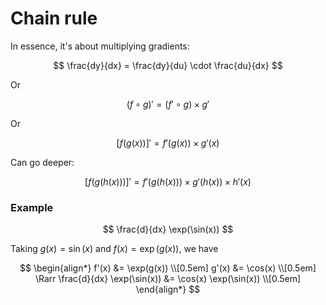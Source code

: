# Chain rule

In essence, it's about multiplying gradients:

$$
\frac{dy}{dx} = \frac{dy}{du} \cdot \frac{du}{dx}
$$

Or

$$
(f \circ g)' = (f' \circ g) \times g'
$$

Or

$$
\left[ f(g(x)) \right]' = f'(g(x)) \times g'(x)
$$

Can go deeper:

$$
\left[ f(g(h(x))) \right]' = f'(g(h(x))) \times g'(h(x)) \times h'(x)
$$

### Example

$$
\frac{d}{dx} \exp(\sin(x))
$$

Taking $g(x) = \sin(x)$ and $f(x) = \exp(g(x))$, we have

$$
\begin{align*}
f'(x) &= \exp(g(x)) \\[0.5em]
g'(x) &= \cos(x) \\[0.5em]
\Rarr \frac{d}{dx} \exp(\sin(x)) &= \cos(x) \exp(\sin(x)) \\[0.5em]
\end{align*}
$$
